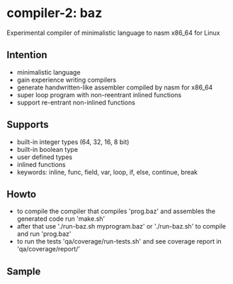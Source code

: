 # compiler-2: baz

Experimental compiler of minimalistic language to nasm x86_64 for Linux

## Intention

* minimalistic language
* gain experience writing compilers
* generate handwritten-like assembler compiled by nasm for x86_64
* super loop program with non-reentrant inlined functions
* support re-entrant non-inlined functions

## Supports

* built-in integer types (64, 32, 16, 8 bit)
* built-in boolean type
* user defined types
* inlined functions
* keywords: inline, func, field, var, loop, if, else, continue, break

## Howto

* to compile the compiler that compiles 'prog.baz' and assembles the generated
code run 'make.sh'
* after that use './run-baz.sh myprogram.baz' or './run-baz.sh' to compile and
run 'prog.baz'
* to run the tests 'qa/coverage/run-tests.sh' and see coverage report in 'qa/coverage/report/'

## Sample

```text
